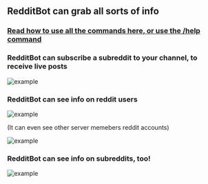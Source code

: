 ## RedditBot can grab all sorts of info

### [Read how to use all the commands here, or use the /help command](https://bwac.gitbook.io/redditbot/get-info/commands)

### RedditBot can subscribe a subreddit to your channel, to receive live posts
![example](https://i.imgur.com/XYwoaK9.png)

### RedditBot can see info on reddit users
![example](https://i.imgur.com/FOtZDT9.png)

(It can even see other server memebers reddit accounts)

![example](https://i.imgur.com/ReUlGOH.png)

### RedditBot can see info on subreddits, too!
![example](https://i.imgur.com/4dpAehE.png)
